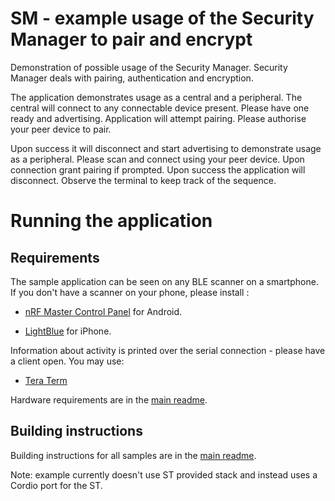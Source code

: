 # SM - example usage of the Security Manager to pair and encrypt

Demonstration of possible usage of the Security Manager. Security Manager deals with pairing, authentication and encryption.

The application demonstrates usage as a central and a peripheral. The central will connect to any connectable device present. Please have one ready and advertising. Application will attempt pairing. Please authorise your peer device to pair.

Upon success it will disconnect and start advertising to demonstrate usage as a peripheral. Please scan and connect using your peer device. Upon connection grant pairing if prompted. Upon success the application will disconnect. Observe the terminal to keep track of the sequence. 

# Running the application

## Requirements

The sample application can be seen on any BLE scanner on a smartphone. If you don't have a scanner on your phone, please install :

- [nRF Master Control Panel](https://play.google.com/store/apps/details?id=no.nordicsemi.android.mcp) for Android.

- [LightBlue](https://itunes.apple.com/gb/app/lightblue-bluetooth-low-energy/id557428110?mt=8) for iPhone.

Information about activity is printed over the serial connection - please have a client open. You may use:

- [Tera Term](https://ttssh2.osdn.jp/index.html.en)

Hardware requirements are in the [main readme](https://github.com/ARMmbed/mbed-os-example-ble/blob/master/README.md).

## Building instructions

Building instructions for all samples are in the [main readme](https://github.com/ARMmbed/mbed-os-example-ble/blob/master/README.md).

Note: example currently doesn't use ST provided stack and instead uses a Cordio port for the ST.
